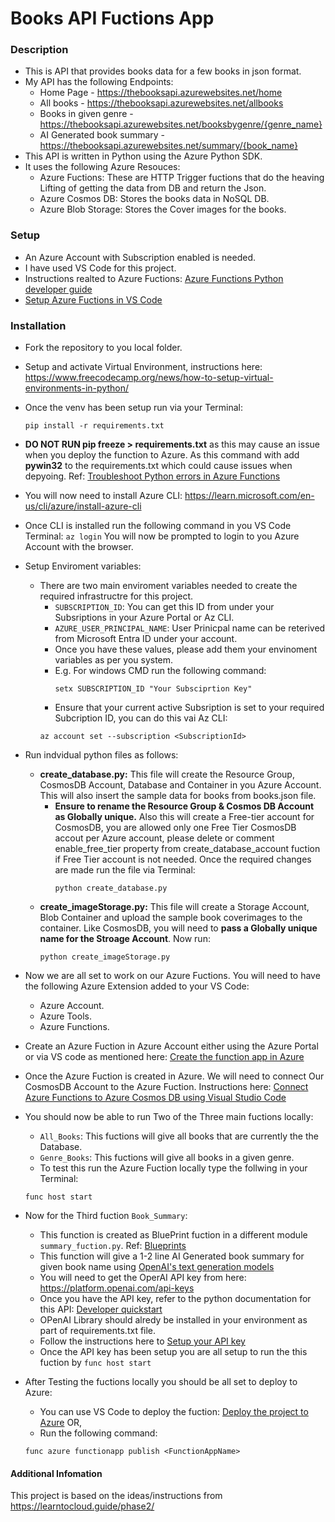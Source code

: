 # Books API Fuctions App
### Description
- This is API that provides books data for a few books in json format.
-	My API has the following Endpoints:
    - Home Page - https://thebooksapi.azurewebsites.net/home
    - All books - https://thebooksapi.azurewebsites.net/allbooks
    - Books in given genre - https://thebooksapi.azurewebsites.net/booksbygenre/{genre_name}
    - AI Generated book summary - https://thebooksapi.azurewebsites.net/summary/{book_name}
- This API is written in Python using the Azure Python SDK.
- It uses the following Azure Resouces:
    - Azure Fuctions: These are HTTP Trigger fuctions that do the heaving Lifting of getting the data from DB and return the Json.
    - Azure Cosmos DB: Stores the books data in NoSQL DB.
    - Azure Blob Storage: Stores the Cover images for the books.
  
### Setup
- An Azure Account with Subscription enabled is needed.
- I have used VS Code for this project.
- Instructions realted to Azure Fuctions: [Azure Functions Python developer guide](https://learn.microsoft.com/en-us/azure/azure-functions/functions-reference-python?tabs=asgi%2Capplication-level&pivots=python-mode-decorators)
- [Setup Azure Fuctions in VS Code](https://learn.microsoft.com/en-us/azure/azure-functions/create-first-function-vs-code-python?pivots=python-mode-decorators)

### Installation
- Fork the repository to you local folder.
- Setup and activate Virtual Environment, instructions here: https://www.freecodecamp.org/news/how-to-setup-virtual-environments-in-python/
- Once the venv has been setup run via your Terminal:
  ```
  pip install -r requirements.txt
  ```
- **DO NOT RUN pip freeze > requirements.txt** as this may cause an issue when you deploy the function to Azure. As this command with add **pywin32** to the requirements.txt which could cause issues when depyoing. Ref: [Troubleshoot Python errors in Azure Functions](https://learn.microsoft.com/en-us/azure/azure-functions/recover-python-functions?tabs=vscode%2Cbash&pivots=python-mode-decorators#the-package-supports-only-windows-and-macos-platforms)
- You will now need to install Azure CLI: https://learn.microsoft.com/en-us/cli/azure/install-azure-cli
- Once CLI is installed run the following command in you VS Code Terminal:
  ```az login```
  You will now be prompted to login to you Azure Account with the browser.
- Setup Enviroment variables:
     - There are two main enviroment variables needed to create the required infrastructre for this project.
         - ```SUBSCRIPTION_ID```: You can get this ID from under your Subsriptions in your Azure Portal or Az CLI.
         - ```AZURE_USER_PRINCIPAL_NAME```: User Prinicpal name can be reterived from Microsoft Entra ID under your account.
         - Once you have these values, please add them your envinoment variables as per you system.
         - E.g. For windows CMD run the following command:
           ```
           setx SUBSCRIPTION_ID "Your Subsciprtion Key"
           ```
         - Ensure that your current active Subsription is set to your required Subcription ID, you can do this vai Az CLI:
         ```
         az account set --subscription <SubscriptionId>
         ```
            
- Run indvidual python files as follows:
    - **create_database.py:** This file will create the Resource Group, CosmosDB Account, Database and Container in you Azure Account. This will also insert the sample data for books from books.json file.
        - **Ensure to rename the Resource Group & Cosmos DB Account as Globally unique.** Also this will create a Free-tier account for CosmosDB, you are allowed only one Free Tier CosmosDB accout per Azure account, please delete or comment enable_free_tier property 
            from create_database_account fuction if Free Tier account is not needed. Once the required changes are made run the file via Terminal:
          ```
          python create_database.py
          ```
    - **create_imageStorage.py:** This file will create a Storage Account, Blob Container and upload the sample book coverimages to the container. Like CosmosDB, you will need to **pass a Globally unique name for the Stroage Account**. Now run:
        ```
        python create_imageStorage.py
        ```
- Now we are all set to work on our Azure Fuctions. You will need to have the following Azure Extension added to your VS Code:
    - Azure Account.
    - Azure Tools.
    - Azure Functions.
- Create an Azure Fuction in Azure Account either using the Azure Portal or via VS code as mentioned here: [Create the function app in Azure](https://learn.microsoft.com/en-us/azure/azure-functions/create-first-function-vs-code-python?pivots=python-mode-decorators#publish-the-project-to-azure)
- Once the Azure Fuction is created in Azure. We will need to connect Our CosmosDB Account to the Azure Fuction. Instructions here: [Connect Azure Functions to Azure Cosmos DB using Visual Studio Code](https://learn.microsoft.com/en-us/azure/azure-functions/functions-add-output-binding-cosmos-db-vs-code?tabs=isolated-process%2Cv1&pivots=programming-language-python)
- You should now be able to run Two of the Three main fuctions locally:
    - ```All_Books```: This fuctions will give all books that are currently the the Database.
    - ```Genre_Books```: This fuctions will give all books in a given genre.
    - To test this run the Azure Fuction locally type the follwing in your Terminal:
    ```
    func host start
    ```
- Now for the Third fuction ```Book_Summary```:
    - This function is created as BluePrint fuction in a different module ```summary_fuction.py```. Ref: [Blueprints](https://learn.microsoft.com/en-us/azure/azure-functions/functions-reference-python?tabs=asgi%2Capplication-level&pivots=python-mode-decorators#blueprints)
    - This function will give a 1-2 line AI Generated book summary for given book name using [OpenAI's text generation models](https://platform.openai.com/docs/guides/text-generation)
    - You will need to get the OperAI API key from here: https://platform.openai.com/api-keys
    - Once you have the API key, refer to the python documentation for this API: [Developer quickstart](https://platform.openai.com/docs/quickstart?context=python)
    - OPenAI Library should alredy be installed in your environment as part of requirements.txt file.
    - Follow the instructions here to [Setup your API key](https://platform.openai.com/docs/quickstart/step-2-set-up-your-api-key)
    - Once the API key has been setup you are all setup to run the this fuction by ```func host start```

- After Testing the fuctions locally you should be all set to deploy to Azure:
    - You can use VS Code to deploy the fuction: [Deploy the project to Azure](https://learn.microsoft.com/en-us/azure/azure-functions/create-first-function-vs-code-python?pivots=python-mode-decorators#deploy-the-project-to-azure) OR,
    - Run the following command:
    ```
    func azure functionapp publish <FunctionAppName>
    ```
                 
#### Additional Infomation
This project is based on the ideas/instructions from https://learntocloud.guide/phase2/
